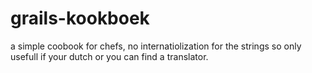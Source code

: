 grails-kookboek
===============

a simple coobook for chefs, no internatiolization for the strings so only usefull if your dutch or you can find a translator.
